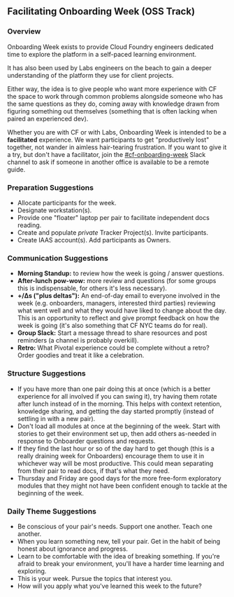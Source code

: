 ## Facilitating Onboarding Week (OSS Track)

### Overview
Onboarding Week exists to provide Cloud Foundry engineers dedicated time to explore the platform in a self-paced learning environment.

It has also been used by Labs engineers on the beach to gain a deeper understanding of the platform they use for client projects.

Either way, the idea is to give people who want more experience with CF the space to work through common problems alongside someone who has the same questions as they do, coming away with knowledge drawn from figuring something out themselves (something that is often lacking when paired an experienced dev).

Whether you are with CF or with Labs, Onboarding Week is intended to be a **facilitated** experience. We want participants to get "productively lost" together, not wander in aimless hair-tearing frustration. If you want to give it a try, but don't have a facilitator, join the [#cf-onboarding-week](https://pivotal.slack.com/messages/cf-onboarding-week/) Slack channel to ask if someone in another office is available to be a remote guide.

### Preparation Suggestions
* Allocate participants for the week.
* Designate workstation(s).
* Provide one "floater" laptop per pair to facilitate independent docs reading.
* Create and populate *private* Tracker Project(s). Invite participants.
* Create IAAS account(s). Add participants as Owners.

### Communication Suggestions
* **Morning Standup:** to review how the week is going / answer questions.
* **After-lunch pow-wow:** more review and questions (for some groups this is indispensable, for others it's less necessary).
* **+/∆s ("plus deltas"):** An end-of-day email to everyone involved in the week (e.g. onboarders, managers, interested third parties) reviewing what went well and what they would have liked to change about the day. This is an opportunity to reflect and give prompt feedback on how the week is going (it's also something that CF NYC teams do for real).
* **Group Slack:** Start a message thread to share resources and post reminders (a channel is probably overkill).
* **Retro:** What Pivotal experience could be complete without a retro? Order goodies and treat it like a celebration.

### Structure Suggestions
* If you have more than one pair doing this at once (which is a better experience for all involved if you can swing it), try having them rotate after lunch instead of in the morning. This helps with context retention, knowledge sharing, and getting the day started promptly (instead of settling in with a new pair).
* Don't load all modules at once at the beginning of the week. Start with stories to get their environment set up, then add others as-needed in response to Onboarder questions and requests.
* If they find the last hour or so of the day hard to get though (this is a really draining week for Onboarders) encourage them to use it in whichever way will be most productive. This could mean separating from their pair to read docs, if that's what they need.
* Thursday and Friday are good days for the more free-form exploratory modules that they might not have been confident enough to tackle at the beginning of the week.

### Daily Theme Suggestions
* Be conscious of your pair's needs. Support one another. Teach one another.
* When you learn something new, tell your pair. Get in the habit of being honest about ignorance and progress.
* Learn to be comfortable with the idea of breaking something. If you're afraid to break your environment, you'll have a harder time learning and exploring.
* This is your week. Pursue the topics that interest you.
* How will you apply what you've learned this week to the future?
